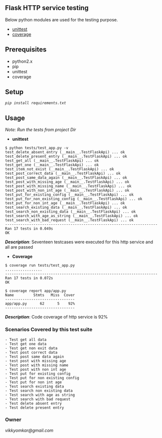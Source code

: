 ## Flask HTTP service testing
Below python modules are used for the testing purpose. 

- [unittest](https://docs.python.org/2/library/unittest.html)
- [coverage](https://coverage.readthedocs.io/en/v4.5.x/)


## Prerequisites
- python2.x
- pip
- unittest
- coverage

## Setup
_`pip install requirements.txt`_

## Usage
_Note: Run the tests from project Dir_
- **unittest**
```
$ python tests/test_app.py -v
test_delete_absent_entry (__main__.TestFlaskApi) ... ok
test_delete_present_entry (__main__.TestFlaskApi) ... ok
test_get_all (__main__.TestFlaskApi) ... ok
test_get_one (__main__.TestFlaskApi) ... ok
test_item_not_exist (__main__.TestFlaskApi) ... ok
test_post_correct_data (__main__.TestFlaskApi) ... ok
test_post_same_data_again (__main__.TestFlaskApi) ... ok
test_post_with_missing_age (__main__.TestFlaskApi) ... ok
test_post_with_missing_name (__main__.TestFlaskApi) ... ok
test_post_with_non_int_age (__main__.TestFlaskApi) ... ok
test_put_for_existing_config (__main__.TestFlaskApi) ... ok
test_put_for_non_existing_config (__main__.TestFlaskApi) ... ok
test_put_for_non_int_age (__main__.TestFlaskApi) ... ok
test_search_existing_data (__main__.TestFlaskApi) ... ok
test_search_non_existing_data (__main__.TestFlaskApi) ... ok
test_search_with_age_as_string (__main__.TestFlaskApi) ... ok
test_search_with_bad_request (__main__.TestFlaskApi) ... ok
----------------------------------------------------------------------
Ran 17 tests in 0.049s
OK
```
***Description***: Seventeen testcases were executed for this http service and all are passed

- **Coverage**
```
$ coverage run tests/test_app.py
.................
----------------------------------------------------------------------
Ran 17 tests in 0.072s
OK
```
```
$ coverage report app/app.py
Name         Stmts   Miss  Cover
--------------------------------
app/app.py      62      5    92%
--------------------------------
```
***Description***: Code coverage of http service is 92%

### Scenarios Covered by this test suite
```
- Test get all data
- Test get one data
- Test get non exit data
- Test post correct data
- Test post same data again
- test post with missing age
- Test post with missing name
- Test post with non int age
- Test put for existing config
- Test put for non existing config
- Test put for non int age
- Test search existing data
- Test search non existing data
- Test search with age as string
- Test search with bad request
- Test delete absent entry
- Test delete present entry
```

### Owner
 _vikkyomkar@gmail.com_
